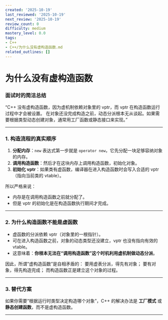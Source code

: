 ```yaml
---
created: '2025-10-19'
last_reviewed: '2025-10-19'
next_review: '2025-10-19'
review_count: 0
difficulty: medium
mastery_level: 0.0
tags:
- C++
- C++/为什么没有虚构造函数.md
related_outlines: []
---
```


# 为什么没有虚构造函数

### 面试时的简洁总结

“C++ 没有虚构造函数，因为虚机制依赖对象里的 vptr，而 vptr 在构造函数运行过程中才会被设置。
在对象还没完成构造之前，动态分派根本无从谈起。如果需要根据类型动态创建对象，通常用工厂函数或静态接口来实现。”

---

### 1. 构造流程的真实顺序

1. **分配内存**：`new` 表达式第一步就是 `operator new`，它先分配一块足够容纳对象的内存。
2. **调用构造函数**：然后才在这块内存上调用构造函数，初始化对象。
3. **初始化 vptr**：如果类有虚函数，编译器在进入构造函数时会写入合适的 vptr（指向当前类的 vtable）。

所以严格来说：

* 内存是在调用构造函数之前就分配了。
* 但是 vptr 的初始化是在构造函数执行期间才完成。

---

### 2. 为什么构造函数不能是虚函数

* 虚函数的分派依赖 vptr（对象里的一根指针）。
* 可在进入构造函数之前，对象的动态类型还没建立，vptr 也没有指向有效的 vtable。
* 这意味着：**你根本无法在“调用构造函数”这个时机利用虚机制做动态分派**。

因此，所谓“虚构造函数”是自相矛盾的：
要用虚表分派，得先有对象；
要有对象，得先构造完成；
而构造函数正是建立这个对象的过程。

---

### 3. 替代方案

如果你需要“根据运行时类型决定构造哪个对象”，C++ 的解决办法是 **工厂模式** 或 **静态创建函数**，而不是虚构造函数。

---
